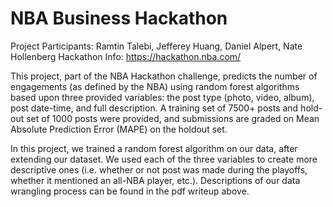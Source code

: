 # NBA Business Hackathon

Project Participants: Ramtin Talebi, Jefferey Huang, Daniel Alpert, Nate Hollenberg
Hackathon Info: https://hackathon.nba.com/

This project, part of the NBA Hackathon challenge, predicts the number of engagements (as defined by the NBA) using random forest algorithms based upon three provided variables: the post type (photo, video, album), post date-time, and full description. A training set of 7500+ posts and hold-out set of 1000 posts were provided, and submissions are graded on Mean Absolute Prediction Error (MAPE) on the holdout set.

In this project, we trained a random forest algorithm on our data, after extending our dataset. We used each of the three variables to create more descriptive ones (i.e. whether or not post was made during the playoffs, whether it mentioned an all-NBA player, etc.). Descriptions of our data wrangling process can be found in the pdf writeup above. 
